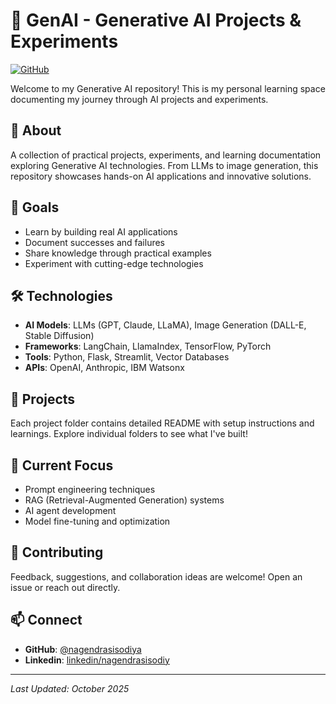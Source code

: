 # 🤖 GenAI - Generative AI Projects & Experiments

[![GitHub](https://img.shields.io/badge/GitHub-nagendrasisodiya-blue?style=flat&logo=github)](https://github.com/nagendrasisodiya)

Welcome to my Generative AI repository! This is my personal learning space documenting my journey through AI projects and experiments.

## 🌟 About

A collection of practical projects, experiments, and learning documentation exploring Generative AI technologies. From LLMs to image generation, this repository showcases hands-on AI applications and innovative solutions.

## 🎯 Goals

- Learn by building real AI applications
- Document successes and failures
- Share knowledge through practical examples
- Experiment with cutting-edge technologies

## 🛠️ Technologies

- **AI Models**: LLMs (GPT, Claude, LLaMA), Image Generation (DALL-E, Stable Diffusion)
- **Frameworks**: LangChain, LlamaIndex, TensorFlow, PyTorch
- **Tools**: Python, Flask, Streamlit, Vector Databases
- **APIs**: OpenAI, Anthropic, IBM Watsonx

## 🚀 Projects

Each project folder contains detailed README with setup instructions and learnings. Explore individual folders to see what I've built!

## 🔄 Current Focus

- Prompt engineering techniques
- RAG (Retrieval-Augmented Generation) systems
- AI agent development
- Model fine-tuning and optimization

## 🤝 Contributing

Feedback, suggestions, and collaboration ideas are welcome! Open an issue or reach out directly.

## 📫 Connect

- **GitHub**: [@nagendrasisodiya](https://github.com/nagendrasisodiya)
- **Linkedin**: [linkedin/nagendrasisodiy](https://www.linkedin.com/in/nagendrasisodiya/)

---


*Last Updated: October 2025*
